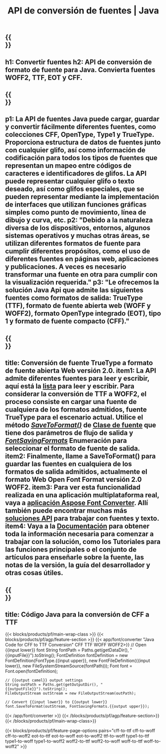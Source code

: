 ﻿---
translation: true
template: /_templates/conversion-java.md
title: API de conversión de fuentes | Java
url: /java/conversion/
description: Funcionalidad de conversión de archivos de fuentes Java. Convierta diferentes fuentes como CFF, EOT, WOFF, TTF y Type 1 con unas pocas líneas de código Java.
keywords: convertir fuentes java, conversión de fuentes Java, convertidor de fuentes java
family: font
platformtag: java
feature: conversion
---

{{<section banner>}}
---
h1: Convertir fuentes
h2: API de conversión de formato de fuente para Java. Convierta fuentes WOFF2, TTF, EOT y CFF.
---

{{<section overview>}}
---
p1: La API de fuentes Java puede cargar, guardar y convertir fácilmente diferentes fuentes, como colecciones CFF, OpenType, Type1 y TrueType. Proporciona estructura de datos de fuentes junto con cualquier glifo, así como información de codificación para todos los tipos de fuentes que representan un mapeo entre códigos de caracteres e identificadores de glifos. La API puede representar cualquier glifo o texto deseado, así como glifos especiales, que se pueden representar mediante la implementación de interfaces que utilizan funciones gráficas simples como punto de movimiento, línea de dibujo y curva, etc.
p2: "Debido a la naturaleza diversa de los dispositivos, entornos, algunos sistemas operativos y muchas otras áreas, se utilizan diferentes formatos de fuente para cumplir diferentes propósitos, como el uso de diferentes fuentes en páginas web, aplicaciones y publicaciones. A veces es necesario transformar una fuente en otra para cumplir con la visualización requerida."
p3: "Le ofrecemos la solución Java Api que admite las siguientes fuentes como formatos de salida: TrueType (TTF), formato de fuente abierta web (WOFF y WOFF2), formato OpenType integrado (EOT), tipo 1 y formato de fuente compacto (CFF)."
---

{{<section feature1>}}
---
title: Conversión de fuente TrueType a formato de fuente abierta Web versión 2.0.
item1: La API admite diferentes fuentes para leer y escribir, aquí está la [lista](https://docs.aspose.com/font/java/convert/#formats-supported-for-reading-ando-writing) para leer y escribir. Para considerar la conversión de TTF a WOFF2, el proceso consiste en cargar una fuente de cualquiera de los formatos admitidos, fuente TrueType para el escenario actual. Utilice el método [*SaveToFormat()*](https://reference.aspose.com/font/java/com.aspose.font/Font#saveToFormat-java.io.OutputStream-com.aspose.font.FontSavingFormats-) de [Clase de fuente](https://reference.aspose.com/font/java/com.aspose.font/Font#save-java.lang.String-) que tiene dos parámetros de flujo de salida y [*FontSavingFormats*](https://reference.aspose.com/font/java/com.aspose.font/FontSavingFormats) Enumeración para seleccionar el formato de fuente de salida.
item2: Finalmente, llame a SaveToFormat() para guardar las fuentes en cualquiera de los formatos de salida admitidos, actualmente el formato Web Open Font Format versión 2.0 WOFF2.
item3: Para ver esta funcionalidad realizada en una aplicación multiplataforma real, vaya a [aplicación Aspose Font Converter](https://products.aspose.app/font/conversion). Allí también puede encontrar muchas más [soluciones API](https://products.aspose.app/font/applications) para trabajar con fuentes y texto.
item4: Vaya a la [Documentación](https://docs.aspose.com/font/net/) para obtener toda la información necesaria para comenzar a trabajar con la solución, como los Tutoriales para las funciones principales o el conjunto de artículos para enseñarle sobre la fuente, las notas de la versión, la guía del desarrollador y otras cosas útiles.
---

{{<section codeexample>}}
---
title: Código Java para la conversión de CFF a TTF
---

{{< blocks/products/pf/main-wrap-class >}}
{{< blocks/products/pf/agp/feature-section >}}
{{< app/font/converter "Java Code for CFF to TTF Conversion" CFF TTF WOFF WOFF2>}}
    // Open {{input lower}} font
    String fontPath = Paths.get(getDataDir(), "{{inputFile}}").toString();
    FontDefinition fontDefinition = new FontDefinition(FontType.{{input upper}}, new FontFileDefinition({{input lower}}, new FileSystemStreamSource(fontPath)));
    Font font = Font.open(fontDefinition);

    // {{output camel}} output settings
    String outPath = Paths.get(getOutputDir(), "{{outputFile}}").toString();
    FileOutputStream outStream = new FileOutputStream(outPath);

    // Convert {{input lower}} to {{output lower}}
    font.SaveToFormat(outStream, FontSavingFormats.{{output upper}});
{{< /app/font/converter >}}
{{< /blocks/products/pf/agp/feature-section>}}
{{< /blocks/products/pf/main-wrap-class>}}

{{< blocks/products/pf/feature-page-options pairs="cff-to-ttf cff-to-woff cff-to-woff2 eot-to-ttf eot-to-woff eot-to-woff2 ttf-to-woff type1-to-ttf type1-to-woff type1-to-woff2 woff2-to-ttf woff2-to-woff woff-to-ttf woff-to-woff2" >}}